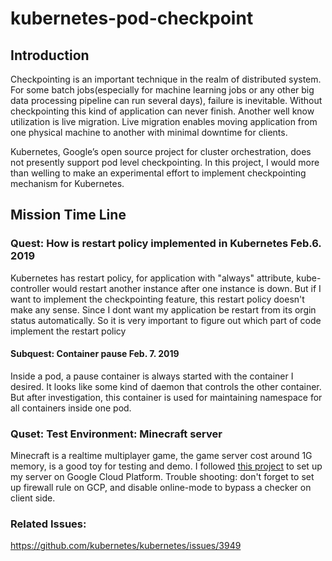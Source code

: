 # kubernetes-pod-checkpoint
## Introduction
Checkpointing is an important technique in the realm of distributed system. For some batch jobs(especially for machine learning jobs or any other big data processing pipeline can run several days), failure is inevitable. Without checkpointing this kind of application can never finish. Another well know utilization is live migration. Live migration enables moving application from one physical machine to another with minimal downtime for clients.

Kubernetes, Google’s open source project for cluster orchestration, does not presently support pod level checkpointing. In this project, I would more than welling to make an experimental effort to implement checkpointing mechanism for Kubernetes.


## Mission Time Line
### Quest: How is restart policy implemented in Kubernetes Feb.6. 2019
Kubernetes has restart policy, for application with "always" attribute, kube-controller would restart another instance after one instance is down. But if I want to implement the checkpointing feature, this restart policy doesn't make any sense. Since I dont want my application be restart from its orgin status automatically. So it is very important to figure out which part of code implement the restart policy
#### Subquest: Container pause Feb. 7. 2019
Inside a pod, a pause container is always started with the container I desired. It looks like some kind of daemon that controls the other container. But after investigation, this container is used for maintaining namespace for all containers inside one pod.

### Quset: Test Environment: Minecraft server
Minecraft is a realtime multiplayer game, the game server cost around 1G memory, is a good toy for testing and demo. I followed [this project](https://hub.docker.com/r/itzg/minecraft-server/) to set up my server on Google Cloud Platform. Trouble shooting: don't forget to set up firewall rule on GCP, and disable online-mode to bypass a checker on client side. 

### Related Issues:
https://github.com/kubernetes/kubernetes/issues/3949
